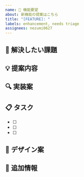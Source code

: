 ```yaml
---
name: 🚀 機能要望
about: 新機能の提案はこちら
title: "[FEATURE]: "
labels: enhancement, needs triage
assignees: nezumi0627
---
```


## 🎯 解決したい課題
<!-- この機能がどのような問題や課題を解決するのか説明してください -->

## 💡 提案内容
<!-- 具体的にどのような機能を提案されているのか説明してください -->

## 🔍 実装案
<!-- もし可能であれば、実装についての具体的なアイデアを共有してください -->

## 📋 タスク
- [ ] <!-- 実装に必要なタスクを列挙してください -->
- [ ] <!-- 例: APIエンドポイントの作成 -->
- [ ] <!-- 例: フロントエンドのUI実装 -->

## 🎨 デザイン案
<!-- UIの変更を伴う場合、モックアップやスケッチがあれば添付してください -->

## 📝 追加情報
<!-- その他、提案に関連する情報があれば記載してください -->
